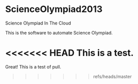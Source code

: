 ScienceOlympiad2013
===================

Science Olympiad In The Cloud

This is the software to automate Science Olympiad.

<<<<<<< HEAD
This is a test.
=======
Great! This is a test of pull.
>>>>>>> refs/heads/master
